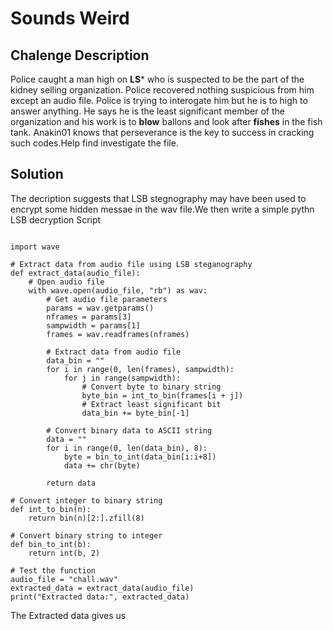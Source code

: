 # Sounds Weird

## Chalenge Description

Police caught a man high on **LS*** who is suspected to be the part of the kidney selling organization. Police recovered nothing suspicious from him except an audio file. Police is trying to interogate him but he is to high to answer anything. He says he is the least significant  member of the organization and his work is to **blow** ballons and look after **fishes** in the fish tank.
Anakin01 knows that perseverance is the key to success in cracking such codes.Help find investigate the file.

## Solution

The decription suggests that LSB stegnography may have been used to encrypt some hidden messae in the wav file.We then write a simple pythn LSB decryption Script

```

import wave

# Extract data from audio file using LSB steganography
def extract_data(audio_file):
    # Open audio file
    with wave.open(audio_file, "rb") as wav:
        # Get audio file parameters
        params = wav.getparams()
        nframes = params[3]
        sampwidth = params[1]
        frames = wav.readframes(nframes)

        # Extract data from audio file
        data_bin = ""
        for i in range(0, len(frames), sampwidth):
            for j in range(sampwidth):
                # Convert byte to binary string
                byte_bin = int_to_bin(frames[i + j])
                # Extract least significant bit
                data_bin += byte_bin[-1]

        # Convert binary data to ASCII string
        data = ""
        for i in range(0, len(data_bin), 8):
            byte = bin_to_int(data_bin[i:i+8])
            data += chr(byte)

        return data

# Convert integer to binary string
def int_to_bin(n):
    return bin(n)[2:].zfill(8)

# Convert binary string to integer
def bin_to_int(b):
    return int(b, 2)

# Test the function
audio_file = "chall.wav"
extracted_data = extract_data(audio_file)
print("Extracted data:", extracted_data)

```
The Extracted data gives us 


